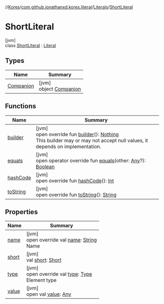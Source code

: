 //[Kores](../../../../index.md)/[com.github.jonathanxd.kores.literal](../../index.md)/[Literals](../index.md)/[ShortLiteral](index.md)

# ShortLiteral

[jvm]\
class [ShortLiteral](index.md) : [Literal](../../-literal/index.md)

## Types

| Name | Summary |
|---|---|
| [Companion](-companion/index.md) | [jvm]<br>object [Companion](-companion/index.md) |

## Functions

| Name | Summary |
|---|---|
| [builder](../../-literal/builder.md) | [jvm]<br>open override fun [builder](../../-literal/builder.md)(): [Nothing](https://kotlinlang.org/api/latest/jvm/stdlib/kotlin/-nothing/index.html)<br>This builder may or may not accept null values, it depends on implementation. |
| [equals](../../-literal/equals.md) | [jvm]<br>open operator override fun [equals](../../-literal/equals.md)(other: [Any](https://kotlinlang.org/api/latest/jvm/stdlib/kotlin/-any/index.html)?): [Boolean](https://kotlinlang.org/api/latest/jvm/stdlib/kotlin/-boolean/index.html) |
| [hashCode](../../-literal/hash-code.md) | [jvm]<br>open override fun [hashCode](../../-literal/hash-code.md)(): [Int](https://kotlinlang.org/api/latest/jvm/stdlib/kotlin/-int/index.html) |
| [toString](../../-literal/to-string.md) | [jvm]<br>open override fun [toString](../../-literal/to-string.md)(): [String](https://kotlinlang.org/api/latest/jvm/stdlib/kotlin/-string/index.html) |

## Properties

| Name | Summary |
|---|---|
| [name](name.md) | [jvm]<br>open override val [name](name.md): [String](https://kotlinlang.org/api/latest/jvm/stdlib/kotlin/-string/index.html)<br>Name |
| [short](short.md) | [jvm]<br>val [short](short.md): [Short](https://kotlinlang.org/api/latest/jvm/stdlib/kotlin/-short/index.html) |
| [type](type.md) | [jvm]<br>open override val [type](type.md): [Type](https://docs.oracle.com/javase/8/docs/api/java/lang/reflect/Type.html)<br>Element type |
| [value](index.md#-1082419589%2FProperties%2F-1216412040) | [jvm]<br>open val [value](index.md#-1082419589%2FProperties%2F-1216412040): [Any](https://kotlinlang.org/api/latest/jvm/stdlib/kotlin/-any/index.html) |
